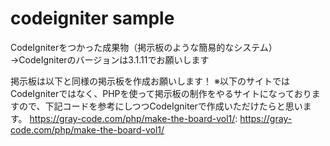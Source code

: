 # codeigniter sample

CodeIgniterをつかった成果物（掲示板のような簡易的なシステム）
→CodeIgniterのバージョンは3.1.11でお願いします

掲示板は以下と同様の掲示板を作成お願いします！
※以下のサイトではCodeIgniterではなく、PHPを使って掲示板の制作をやるサイトになっておりますので、下記コードを参考にしつつCodeIgniterで作成いただけたらと思います。
https://gray-code.com/php/make-the-board-vol1/: https://gray-code.com/php/make-the-board-vol1/
